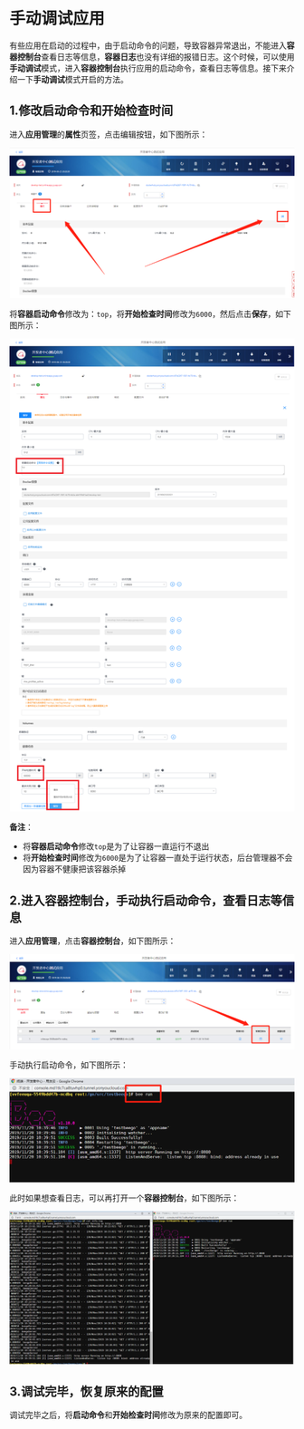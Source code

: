 # 手动调试应用

有些应用在启动的过程中，由于启动命令的问题，导致容器异常退出，不能进入**容器控制台**查看日志等信息，**容器日志**也没有详细的报错日志。这个时候，可以使用**手动调试**模式，进入**容器控制台**执行应用的启动命令，查看日志等信息。接下来介绍一下**手动调试**模式开启的方法。

## 1.修改**启动命令**和**开始检查时间**

进入**应用管理**的**属性**页签，点击编辑按钮，如下图所示：

<div align=center>
  <img src="./images/debug_mode_1.png"/>
</div>

将**容器启动命令**修改为：`top`，将**开始检查时间**修改为`6000`，然后点击**保存**，如下图所示：

<div align=center>
  <img src="./images/debug_mode_2.png"/>
</div>

**备注**：

- 将**容器启动命令**修改`top`是为了让容器一直运行不退出
- 将**开始检查时间**修改为`6000`是为了让容器一直处于运行状态，后台管理器不会因为容器不健康把该容器杀掉

## 2.进入**容器控制台**，手动执行启动命令，查看日志等信息

进入**应用管理**，点击**容器控制台**，如下图所示：

<div align=center>
  <img src="./images/debug_mode_3.png"/>
</div>

手动执行启动命令，如下图所示：

<div align=center>
  <img src="./images/debug_mode_4.png"/>
</div>

此时如果想查看日志，可以再打开一个**容器控制台**，如下图所示：

<div align=center>
  <img src="./images/debug_mode_5.png"/>
</div>

## 3.调试完毕，恢复原来的配置

调试完毕之后，将**启动命令**和**开始检查时间**修改为原来的配置即可。
